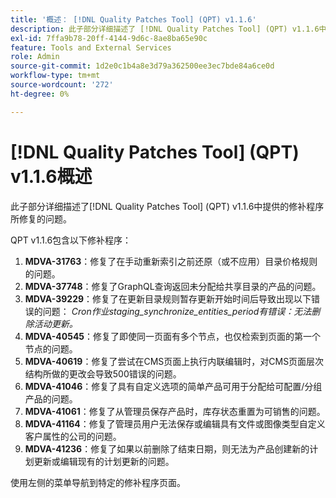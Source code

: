 ```yaml
---
title: '概述： [!DNL Quality Patches Tool] (QPT) v1.1.6'
description: 此子部分详细描述了 [!DNL Quality Patches Tool] (QPT) v1.1.6中提供的修补程序所修复的问题。
exl-id: 7ffa9b78-20ff-4144-9d6c-8ae8ba65e90c
feature: Tools and External Services
role: Admin
source-git-commit: 1d2e0c1b4a8e3d79a362500ee3ec7bde84a6ce0d
workflow-type: tm+mt
source-wordcount: '272'
ht-degree: 0%

---
```


# [!DNL Quality Patches Tool] (QPT) v1.1.6概述

此子部分详细描述了[!DNL Quality Patches Tool] (QPT) v1.1.6中提供的修补程序所修复的问题。

QPT v1.1.6包含以下修补程序：

1. **MDVA-31763**：修复了在手动重新索引之前还原（或不应用）目录价格规则的问题。
1. **MDVA-37748**：修复了GraphQL查询返回未分配给共享目录的产品的问题。
1. **MDVA-39229**：修复了在更新目录规则暂存更新开始时间后导致出现以下错误的问题： *Cron作业staging_synchronize_entities_period有错误：无法删除活动更新。*
1. **MDVA-40545**：修复了即使同一页面有多个节点，也仅检索到页面的第一个节点的问题。
1. **MDVA-40619**：修复了尝试在CMS页面上执行内联编辑时，对CMS页面层次结构所做的更改会导致500错误的问题。
1. **MDVA-41046**：修复了具有自定义选项的简单产品可用于分配给可配置/分组产品的问题。
1. **MDVA-41061**：修复了从管理员保存产品时，库存状态重置为可销售的问题。
1. **MDVA-41164**：修复了管理员用户无法保存或编辑具有文件或图像类型自定义客户属性的公司的问题。
1. **MDVA-41236**：修复了如果以前删除了结束日期，则无法为产品创建新的计划更新或编辑现有的计划更新的问题。

使用左侧的菜单导航到特定的修补程序页面。
